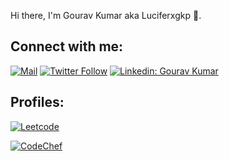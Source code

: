 Hi there, I'm Gourav Kumar aka Luciferxgkp :wave:.

## Connect with me:

[![ Mail](https://img.shields.io/badge/-Mail-blue?style=flat-square&logo=Gmail&logoColor=white&link=mailto:aec.cse.gourav.095@gmail.com)](mailto:aec.cse.gourav.095@gmail.com) [![Twitter Follow](https://img.shields.io/twitter/follow/GouravK37913421?label=Follow)](https://twitter.com/intent/follow?screen_name=GouravK37913421) [![Linkedin: Gourav Kumar](https://img.shields.io/badge/-Gourav%20Kumar-blue?style=flat-square&logo=Linkedin&logoColor=white&link=https://www.linkedin.com/in/gourav-kumar-prajapati/)](https://www.linkedin.com/in/gourav-kumar-prajapati/)

## Profiles:

[![Leetcode](https://img.shields.io/badge/Leetcode-Profile-blue)](https://leetcode.com/LuciferxGKP/)

[![CodeChef](https://img.shields.io/badge/CodeChef-Profile-blue)](https://www.codechef.com/users/luciferxgkp)
